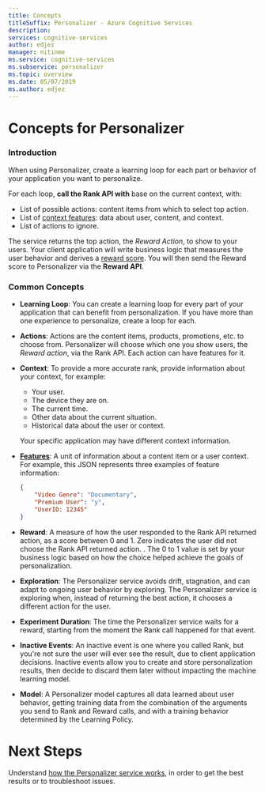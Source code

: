 ```yaml
---
title: Concepts 
titleSuffix: Personalizer - Azure Cognitive Services
description: 
services: cognitive-services
author: edjez
manager: nitinme
ms.service: cognitive-services
ms.subservice: personalizer
ms.topic: overview
ms.date: 05/07/2019
ms.author: edjez
---
```


# Concepts for Personalizer

### Introduction

When using Personalizer, create a learning loop for each part or behavior of your application you want to personalize.

For each loop, **call the Rank API with** base on the current context, with:

* List of possible actions: content items from which to select top action.
* List of [context features](concepts-features.md): data about user, content, and context. 
* List of actions to ignore.  

The service returns the top action, the _Reward Action_,  to show to your users. Your client application will write business logic that measures the user behavior and derives a [reward score](reward-concept.md). You will then send the Reward score to Personalizer via the **Reward API**.

<!-- this returned action needs a name - personalized action, primary action, returned action, suggested action -->


### Common Concepts

<!-- please find something other than Personalizer loop -->

* **Learning Loop**: You can create a learning loop for every part of your application that can benefit from personalization. If you have more than one experience to personalize, create a loop for each. 

* **Actions**: Actions are the content items, products, promotions, etc. to choose from. Personalizer will choose which one you show users, the _Reward action_, via the Rank API. Each action can have features for it.

* **Context**: To provide a more accurate rank, provide information about your context, for example:
    * Your user.
    * The device they are on. 
    * The current time.
    * Other data about the current situation.
    * Historical data about the user or context.

    Your specific application may have different context information. 

* **[Features](concepts-features.md)**: A unit of information about a content item or a user context. For example, this JSON represents three examples of feature information:
    
    ```JSON
    {
        "Video Genre": "Documentary", 
        "Premium User": "y",
        "UserID: 12345"
    }
    ```

* **Reward**: A measure of how the user responded to the Rank API returned action, as a score between 0 and 1. Zero indicates the user did not choose the Rank API returned action. . The 0 to 1 value is set by your business logic based on how the choice helped achieve the goals of personalization. 

* **Exploration**: The Personalizer service avoids drift, stagnation, and can adapt to ongoing user behavior by exploring. The Personalizer service is exploring when, instead of returning the best action, it chooses a different action for the user. 

* **Experiment Duration**: The time the Personalizer service waits for a reward, starting from the moment the Rank call happened for that event. <!-- this can be set in config correct? anything settable, let's call out -->

* **Inactive Events**: An inactive event is one where you called Rank, but you're not sure the user will ever see the result, due to client application decisions. Inactive events allow you to create and store personalization results, then decide to discard them later without impacting the machine learning model.

* **Model**: A Personalizer model captures all data learned about user behavior, getting training data from the combination of the arguments you send to Rank and Reward calls, and with a training behavior determined by the Learning Policy. <!-- what does this last part add to the sentence, "training behavior determined by the learning policy"? You are trying to say something about learning policy and the model but it needs to be more clear. -->

# Next Steps

Understand [how the Personalizer service works](how-personalizer-works.md), in order to get the best results or to troubleshoot issues.
